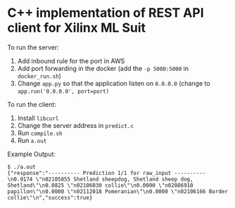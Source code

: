 # C++ implementation of REST API client for Xilinx ML Suit

To run the server:

1. Add inbound rule for the port in AWS
2. Add port forwarding in the docker (add the `-p 5000:5000` in `docker_run.sh`)
3. Change `app.py` so that the application listen on `0.0.0.0` (change to `app.run('0.0.0.0', port=port)`

To run the client:

1. Install `libcurl`
2. Change the server address in `predict.c`
3. Run `compile.sh`
4. Run `a.out`

Example Output:

```
$ ./a.out
{"response":"---------- Prediction 1/1 for raw_input ----------\n0.9174 \"n02105855 Shetland sheepdog, Shetland sheep dog, Shetland\"\n0.0825 \"n02106030 collie\"\n0.0000 \"n02086910 papillon\"\n0.0000 \"n02112018 Pomeranian\"\n0.0000 \"n02106166 Border collie\"\n","success":true}
```
